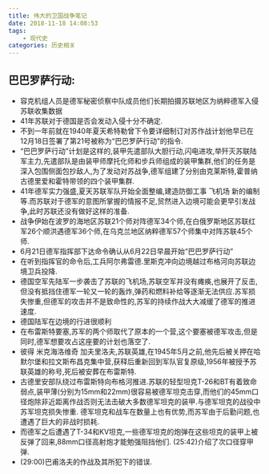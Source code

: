 ```yaml
---
title: 伟大的卫国战争笔记
date: 2018-11-18 14:08:53
tags:
	- 现代史
categories: 历史相关
---
```

## 巴巴罗萨行动:
* 容克机组人员是德军秘密侦察中队成员他们长期拍摄苏联地区为纳粹德军入侵苏联收集数据
* 41年苏联对于德国是否会发动入侵十分不确定.
* 不到一年前就在1940年夏天希特勒曾下令要详细制订对苏作战计划他早已在12月18日签署了第21号被称为“巴巴罗萨行动”的指令.
* “巴巴罗萨行动”计划是这样的,装甲先遣部队大胆行动,闪电进攻,举歼灭苏联陆军主力,先遣部队是由装甲师摩托化师和步兵师组成的装甲集群,他们的任务是深入包围侧面包抄敌人,为了发动对苏战争,德军组建了分别由克莱斯特,霍普纳古德里爱和霍特带领的四个装甲集群.
* 41年德军实力强盛,夏天苏联军队开始全面整编,建造防御工事 飞机场 新的编制等.而苏联对于德军的意图所掌握的情报不足,贸然进入边境可能会更早引发战争,此时苏联还没有做好这样的准备.
* 战争伊始在波罗的海地区苏联21个师对阵德军34个师,在白俄罗斯地区苏联红军26个顺洪遇德军36个师,在乌克兰地区纳粹德军57个师集中对阵苏联45个师.
* 6月21日德军指挥部下达命令确认从6月22日早晨开始“巴巴罗萨行动”
* 在听到指挥官的命令后,工兵阿尔弗雷德.里斯克冲向边境越过布格河向苏联边境卫兵投降.
* 德国空军先陆军一步袭击了苏联的飞机场,苏联空军并没有瘫痪,也展开了反击,但没有抵挡住德军一轮又一轮的轰炸,弹药和燃料补给等逐渐无法供应.苏军损失惨重,但德军的攻击并不是致命性的,苏军的持续作战大大减缓了德军的推进速度.
* 德国陆军在边境的行进很顺利
* 在布雷斯特要塞,苏军的两个师取代了原本的一个营,这个要塞被德军攻击,但是同时,德军想要攻占这座要的计划也落空了.
* 彼得 米克海洛维奇 加夫里洛夫,苏联英雄,在1945年5月之前,他先后被关押在哈默尔堡和拉文斯布昌克集中营,获释后重新回到军队官复原级,1956年被授予苏联英雄的称号,死后被安葬在布雷斯特.
* 古德里安部队绕过布雷斯特向布格河推进.苏联的轻型坦克T-26和BT有着致命弱点,装甲薄(分别为15mm和22mm)很容易被德军坦克击穿,而他们的45mm口径炮除非近距离作战否则无法击破大多数德军坦克的装甲.与德军坦克的战役中苏军坦克损失惨重.
德军坦克和战车在数量上也有优势,而苏军由于后勤问题,也遭遇了巨大的非战时损耗.
* 而德军之后遭遇了T-34和KV坦克,一些德军坦克的炮弹在这些坦克的装甲上被反弹了回来,88mm口径高射炮才能勉强阻挡他们.
(25:42)介绍了次口径穿甲弹.
* (29:00)巴甫洛夫的作战及其所犯下的错误.